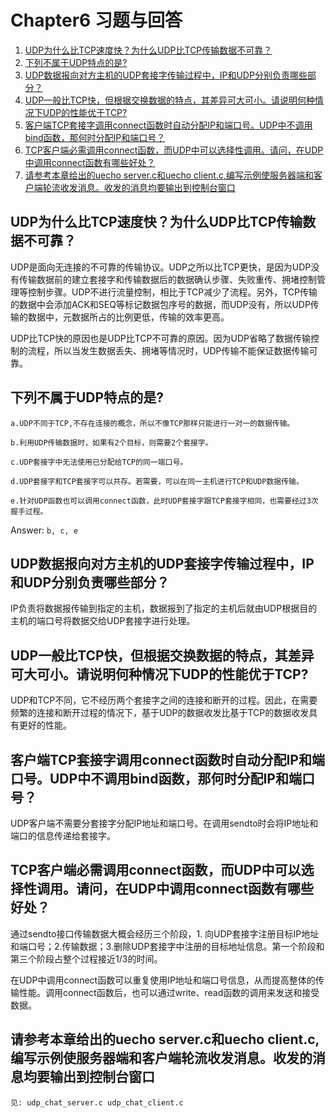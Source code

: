 # Chapter6 习题与回答

1. [UDP为什么比TCP速度快？为什么UDP比TCP传输数据不可靠？](#udp为什么比tcp速度快为什么udp比tcp传输数据不可靠)
2. [下列不属于UDP特点的是?](#下列不属于udp特点的是)
3. [UDP数据报向对方主机的UDP套接字传输过程中，IP和UDP分别负责哪些部分？](#udp数据报向对方主机的udp套接字传输过程中ip和udp分别负责哪些部分)
4. [UDP一般比TCP快，但根据交换数据的特点，其差异可大可小。请说明何种情况下UDP的性能优于TCP?](#udp一般比tcp快但根据交换数据的特点其差异可大可小请说明何种情况下udp的性能优于tcp)
5. [客户端TCP套接字调用connect函数时自动分配IP和端口号。UDP中不调用bind函数，那何时分配IP和端口号？](#客户端tcp套接字调用connect函数时自动分配ip和端口号udp中不调用bind函数那何时分配ip和端口号)
6. [TCP客户端必需调用connect函数，而UDP中可以选择性调用。请问，在UDP中调用connect函数有哪些好处？](#tcp客户端必需调用connect函数而udp中可以选择性调用请问在udp中调用connect函数有哪些好处)
7. [请参考本章给出的uecho server.c和uecho client.c,编写示例使服务器端和客户端轮流收发消息。收发的消息均要输出到控制台窗口](#请参考本章给出的uecho-serverc和uecho-clientc编写示例使服务器端和客户端轮流收发消息收发的消息均要输出到控制台窗口)

## UDP为什么比TCP速度快？为什么UDP比TCP传输数据不可靠？

UDP是面向无连接的不可靠的传输协议。UDP之所以比TCP更快，是因为UDP没有传输数据前的建立套接字和传输数据后的数据确认步骤、失败重传、拥堵控制管理等控制步骤。UDP不进行流量控制，相比于TCP减少了流程。另外，TCP传输的数据中会添加ACK和SEQ等标记数据包序号的数据，而UDP没有，所以UDP传输的数据中，元数据所占的比例更低，传输的效率更高。

UDP比TCP快的原因也是UDP比TCP不可靠的原因。因为UDP省略了数据传输控制的流程，所以当发生数据丢失、拥堵等情况时，UDP传输不能保证数据传输可靠。

## 下列不属于UDP特点的是?

    a.UDP不同于TCP,不存在连接的概念，所以不像TCP那样只能进行一对一的数据传输。

    b.利用UDP传输数据时，如果有2个目标，则需要2个套接字。

    c.UDP套接字中无法使用已分配给TCP的同一端口号。

    d.UDP套接字和TCP套接字可以共存。若需要，可以在同一主机进行TCP和UDP数据传输。

    e.针对UDP函数也可以调用connect函数，此时UDP套接字跟TCP套接字相同，也需要经过3次握手过程。

Answer: `b, c, e`

## UDP数据报向对方主机的UDP套接字传输过程中，IP和UDP分别负责哪些部分？

IP负责将数据报传输到指定的主机，数据报到了指定的主机后就由UDP根据目的主机的端口号将数据交给UDP套接字进行处理。

## UDP一般比TCP快，但根据交换数据的特点，其差异可大可小。请说明何种情况下UDP的性能优于TCP?

UDP和TCP不同，它不经历两个套接字之间的连接和断开的过程。因此，在需要频繁的连接和断开过程的情况下，基于UDP的数据收发比基于TCP的数据收发具有更好的性能。

<!-- 原来的回答：在传输数据量大时，TCP和UDP的传输速度比较接近；在数据量小的时候，UDP的性能优于TCP。 -->

## 客户端TCP套接字调用connect函数时自动分配IP和端口号。UDP中不调用bind函数，那何时分配IP和端口号？

UDP客户端不需要分套接字分配IP地址和端口号。在调用sendto时会将IP地址和端口的信息传递给套接字。

## TCP客户端必需调用connect函数，而UDP中可以选择性调用。请问，在UDP中调用connect函数有哪些好处？

通过sendto接口传输数据大概会经历三个阶段，1. 向UDP套接字注册目标IP地址和端口号；2.传输数据；3.删除UDP套接字中注册的目标地址信息。第一个阶段和第三个阶段占整个过程接近1/3的时间。

在UDP中调用connect函数可以重复使用IP地址和端口号信息，从而提高整体的传输性能。调用connect函数后，也可以通过write、read函数的调用来发送和接受数据。

## 请参考本章给出的uecho server.c和uecho client.c,编写示例使服务器端和客户端轮流收发消息。收发的消息均要输出到控制台窗口

`见: udp_chat_server.c udp_chat_client.c`
